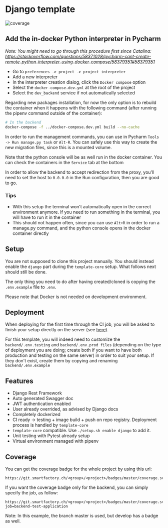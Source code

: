 # Django template
![coverage](https://git.smartfactory.ch/web-template/template-django/badges/develop/coverage.svg)

## Add the in-docker Python interpreter in Pycharm

_Note: You might need to go through this procedure first since Catalina: https://stackoverflow.com/questions/58371028/pycharm-cant-create-remote-python-interpreter-using-docker-compose/58379351#58379351_

- Go to `preferences -> project -> project interpreter`
- Add a new interpreter
- In the interpreter creation dialog, click the  `Docker compose` option
- Select the `docker-compose.dev.yml` at the root of the project
- Select the `dev_backend` service if not automatically selected

Regarding new packages installation, for now the only option is to rebuild the container when it happens with the following command (after running the pipenv command outside of the container):

```bash
# In the backend
docker-compose -f ../docker-compose.dev.yml build --no-cache
```

In order to run the management commands, you can use in Pycharm `Tools -> Run manage.py task` or `Alt-R`.
You can safely use this way to create the new migration files, since this is a mounted volume.

Note that the python console will be as well run in the docker container. You can check the containers in the `Service` tab at the bottom

In order to allow the backend to accept redirection from the proxy, you'll need to set the host to `0.0.0.0` in the Run configuration, then you are good to go.

### Tips

- With this setup the terminal won't automatically open in the correct environment anymore. If you need to run something in the terminal, you will have to run it in the container
- This should not happen often, since you can use `Alt+R` in order to run a manage.py command, and the python console opens in the docker container directly

## Setup

You are not supposed to clone this project manually. You should instead enable the `django` part during the `template-core` setup. What follows next should still be done.

The only thing you need to do after having created/cloned is copying the `.env.example` file to `.env`. 

Please note that Docker is not needed on development environment.

## Deployment

When deploying for the first time through the CI job, you will be asked to finish your setup 
directly on the server (see [here](https://git.smartfactory.ch/web-template/template-core#setup-1)).

For this template, you will indeed need to customize the `backend/.env.testing` and `backend/.env.prod
files` (depending on the type of deployment you are doing; create both if you want to have both production and testing on the same server) 
in order to suit your setup. If they don't exist, create them by copying and renaming `backend/.env.example`

## Features

- Django Rest Framework
- Auto generated Swagger doc
- JWT authentication enabled
- User already overrided, as advised by Django docs
- Completely dockerized
- CI ready -> testing + image build + push on repo registry. Deployment process is handled by `template-core`
- `template-core` compatible. Use `./setup.sh enable django` to add it.
- Unit testing with Pytest already setup
- Virtual environment managed with pipenv

## Coverage

You can get the coverage badge for the whole project by using this url:

```
https://git.smartfactory.ch/<group>/<project>/badges/master/coverage.svg
```

If you want the coverage badge only for the backend, you can simply specify the job, as follow:

```
https://git.smartfactory.ch/<group>/<project>/badges/master/coverage.svg?job=backend-test-application
```

Note: In this example, the branch master is used, but develop has a badge as well.
